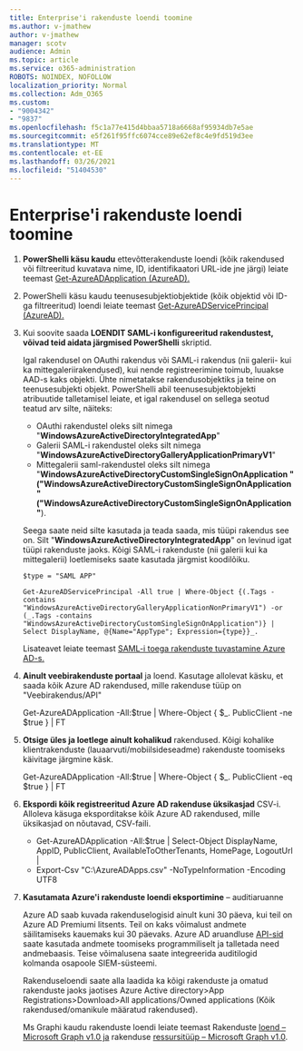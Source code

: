 ```yaml
---
title: Enterprise'i rakenduste loendi toomine
ms.author: v-jmathew
author: v-jmathew
manager: scotv
audience: Admin
ms.topic: article
ms.service: o365-administration
ROBOTS: NOINDEX, NOFOLLOW
localization_priority: Normal
ms.collection: Adm_O365
ms.custom:
- "9004342"
- "9837"
ms.openlocfilehash: f5c1a77e415d4bbaa5718a6668af95934db7e5ae
ms.sourcegitcommit: e5f261f95ffc6074cce89e62ef8c4e9fd519d3ee
ms.translationtype: MT
ms.contentlocale: et-EE
ms.lasthandoff: 03/26/2021
ms.locfileid: "51404530"
---
```

# <a name="get-a-list-of-enterprise-applications"></a>Enterprise'i rakenduste loendi toomine

1. **PowerShelli käsu kaudu** ettevõtterakenduste loendi (kõik rakendused või filtreeritud kuvatava nime, ID, identifikaatori URL-ide jne järgi) leiate teemast [Get-AzureADApplication (AzureAD).](https://docs.microsoft.com/powershell/module/azuread/get-azureadapplication)
2. PowerShelli käsu kaudu teenusesubjektiobjektide (kõik objektid või ID-ga filtreeritud) loendi leiate teemast [Get-AzureADServicePrincipal (AzureAD).](https://docs.microsoft.com/powershell/module/azuread/get-azureadserviceprincipal)
3. Kui soovite saada **LOENDIT SAML-i konfigureeritud rakendustest, võivad teid aidata järgmised PowerShelli** skriptid.

    Igal rakendusel on OAuthi rakendus või SAML-i rakendus (nii galerii- kui ka mittegaleriirakendused), kui nende registreerimine toimub, luuakse AAD-s kaks objekti. Ühte nimetatakse rakendusobjektiks ja teine on teenusesubjekti objekt. PowerShelli abil teenusesubjektobjekti atribuutide talletamisel leiate, et igal rakendusel on sellega seotud teatud arv silte, näiteks:

    - OAuthi rakendustel oleks silt nimega "**WindowsAzureActiveDirectoryIntegratedApp**"
    - Galerii SAML-i rakendustel oleks silt nimega "**WindowsAzureActiveDirectoryGalleryApplicationPrimaryV1**"
    - Mittegalerii saml-rakendustel oleks silt nimega "**WindowsAzureActiveDirectoryCustomSingleSignOnApplication " ("WindowsAzureActiveDirectoryCustomSingleSignOnApplication" ("WindowsAzureActiveDirectoryCustomSingleSignOnApplication"**).

    Seega saate neid silte kasutada ja teada saada, mis tüüpi rakendus see on. Silt "**WindowsAzureActiveDirectoryIntegratedApp**" on levinud igat tüüpi rakenduste jaoks. Kõigi SAML-i rakenduste (nii galerii kui ka mittegalerii) loetlemiseks saate kasutada järgmist koodilõiku.

    `$type = "SAML APP"`

    `Get-AzureADServicePrincipal -All true | Where-Object {(.Tags -contains "WindowsAzureActiveDirectoryGalleryApplicationNonPrimaryV1") -or (_.Tags -contains "WindowsAzureActiveDirectoryCustomSingleSignOnApplication")} | Select DisplayName, @{Name="AppType"; Expression={type}}_.`

    Lisateavet leiate teemast [SAML-i toega rakenduste tuvastamine Azure AD-s.](https://docs.microsoft.com/answers/questions/24259/identify-saml-enabled-apps-in-azure-ad.html)

4. **Ainult veebirakenduste portaal** ja loend. Kasutage allolevat käsku, et saada kõik Azure AD rakendused, mille rakenduse tüüp on "Veebirakendus/API"

    Get-AzureADApplication -All:$true | Where-Object { $_. PublicClient -ne $true } | FT
5. **Otsige üles ja loetlege ainult kohalikud** rakendused. Kõigi kohalike klientrakenduste (lauaarvuti/mobiilsideseadme) rakenduste toomiseks käivitage järgmine käsk.

    Get-AzureADApplication -All:$true | Where-Object { $_. PublicClient -eq $true } | FT
6. **Ekspordi kõik registreeritud Azure AD rakenduse üksikasjad** CSV-i. Alloleva käsuga eksporditakse kõik Azure AD rakendused, mille üksikasjad on nõutavad, CSV-faili.

    - Get-AzureADApplication -All:$true | Select-Object DisplayName, AppID, PublicClient, AvailableToOtherTenants, HomePage, LogoutUrl |
    - Export-Csv "C:\AzureADApps.csv" -NoTypeInformation -Encoding UTF8

7. **Kasutamata Azure'i rakenduste loendi eksportimine** – auditiaruanne

    Azure AD saab kuvada rakenduselogisid ainult kuni 30 päeva, kui teil on Azure AD Premiumi litsents.
    Teil on kaks võimalust andmete säilitamiseks kauemaks kui 30 päevaks. Azure AD aruandluse [API-sid](https://docs.microsoft.com/azure/active-directory/reports-monitoring/concept-reporting-api) saate kasutada andmete toomiseks programmiliselt ja talletada need andmebaasis. Teise võimalusena saate integreerida auditilogid kolmanda osapoole SIEM-süsteemi.

    Rakenduseloendi saate alla laadida ka kõigi rakenduste ja omatud rakenduste jaoks jaotises Azure Active directory>App Registrations>Download>All applications/Owned applications (Kõik rakendused/omanikule määratud rakendused).

    Ms Graphi kaudu rakenduste loendi leiate teemast Rakenduste [loend – Microsoft Graph v1.0 ja](https://docs.microsoft.com/graph/api/application-list) rakenduse [ressursitüüp – Microsoft Graph v1.0](https://docs.microsoft.com/graph/api/resources/application).
